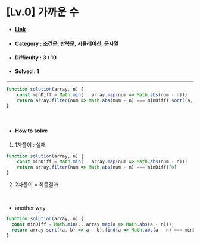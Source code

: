 # [Lv.0] 가까운 수 
* #### [Link](https://school.programmers.co.kr/learn/courses/30/lessons/120890)
* #### Category : 조건문, 반복문, 시뮬레이션, 문자열
* #### Difficulty : 3 / 10  
* #### Solved : 1

<hr />

```js
function solution(array, n) {
    const minDiff = Math.min(...array.map(num => Math.abs(num - n)))
    return array.filter(num => Math.abs(num - n) === minDiff).sort((a, b) => a - b)[0]
}
```

<br />

* #### How to solve
1. 1차풀이 : 실패
```js
function solution(array, n) {
    const minDiff = Math.min(...array.map(num => Math.abs(num - n)))
    return array.filter(num => Math.abs(num - n) === minDiff)[0]
}
```

2. 2차풀이 = 최종결과 

<br />

* another way  
```js
function solution(array, n) {
  const minDiff = Math.min(...array.map(a => Math.abs(a - n)));
  return array.sort((a, b) => a - b).find(a => Math.abs(a - n) === minDiff);
}
```
